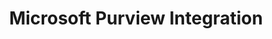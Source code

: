 ---
layout: default
title: Microsoft Purview Integration
parent: Microsoft Integration
permalink: /microsoft-integration/purview
nav_order: 020
has_children: true
tags: ["integration", "microsoft", "azure", "purview"]
---